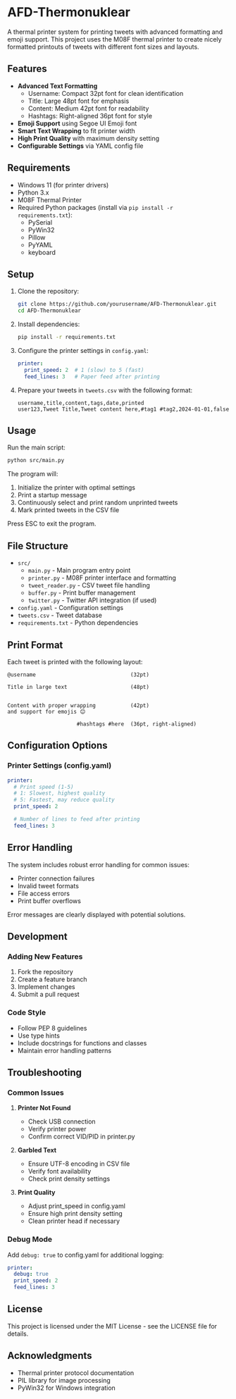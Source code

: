 # AFD-Thermonuklear

A thermal printer system for printing tweets with advanced formatting and emoji support. This project uses the M08F thermal printer to create nicely formatted printouts of tweets with different font sizes and layouts.

## Features

- **Advanced Text Formatting**
  - Username: Compact 32pt font for clean identification
  - Title: Large 48pt font for emphasis
  - Content: Medium 42pt font for readability
  - Hashtags: Right-aligned 36pt font for style
- **Emoji Support** using Segoe UI Emoji font
- **Smart Text Wrapping** to fit printer width
- **High Print Quality** with maximum density setting
- **Configurable Settings** via YAML config file

## Requirements

- Windows 11 (for printer drivers)
- Python 3.x
- M08F Thermal Printer
- Required Python packages (install via `pip install -r requirements.txt`):
  - PySerial
  - PyWin32
  - Pillow
  - PyYAML
  - keyboard

## Setup

1. Clone the repository:
   ```bash
   git clone https://github.com/yourusername/AFD-Thermonuklear.git
   cd AFD-Thermonuklear
   ```

2. Install dependencies:
   ```bash
   pip install -r requirements.txt
   ```

3. Configure the printer settings in `config.yaml`:
   ```yaml
   printer:
     print_speed: 2  # 1 (slow) to 5 (fast)
     feed_lines: 3   # Paper feed after printing
   ```

4. Prepare your tweets in `tweets.csv` with the following format:
   ```csv
   username,title,content,tags,date,printed
   user123,Tweet Title,Tweet content here,#tag1 #tag2,2024-01-01,false
   ```

## Usage

Run the main script:
```bash
python src/main.py
```

The program will:
1. Initialize the printer with optimal settings
2. Print a startup message
3. Continuously select and print random unprinted tweets
4. Mark printed tweets in the CSV file

Press ESC to exit the program.

## File Structure

- `src/`
  - `main.py` - Main program entry point
  - `printer.py` - M08F printer interface and formatting
  - `tweet_reader.py` - CSV tweet file handling
  - `buffer.py` - Print buffer management
  - `twitter.py` - Twitter API integration (if used)
- `config.yaml` - Configuration settings
- `tweets.csv` - Tweet database
- `requirements.txt` - Python dependencies

## Print Format

Each tweet is printed with the following layout:

```
@username                              (32pt)

Title in large text                    (48pt)


Content with proper wrapping           (42pt)
and support for emojis 😊

                      #hashtags #here  (36pt, right-aligned)
```

## Configuration Options

### Printer Settings (config.yaml)

```yaml
printer:
  # Print speed (1-5)
  # 1: Slowest, highest quality
  # 5: Fastest, may reduce quality
  print_speed: 2

  # Number of lines to feed after printing
  feed_lines: 3
```

## Error Handling

The system includes robust error handling for common issues:
- Printer connection failures
- Invalid tweet formats
- File access errors
- Print buffer overflows

Error messages are clearly displayed with potential solutions.

## Development

### Adding New Features

1. Fork the repository
2. Create a feature branch
3. Implement changes
4. Submit a pull request

### Code Style

- Follow PEP 8 guidelines
- Use type hints
- Include docstrings for functions and classes
- Maintain error handling patterns

## Troubleshooting

### Common Issues

1. **Printer Not Found**
   - Check USB connection
   - Verify printer power
   - Confirm correct VID/PID in printer.py

2. **Garbled Text**
   - Ensure UTF-8 encoding in CSV file
   - Verify font availability
   - Check print density settings

3. **Print Quality**
   - Adjust print_speed in config.yaml
   - Ensure high print density setting
   - Clean printer head if necessary

### Debug Mode

Add `debug: true` to config.yaml for additional logging:
```yaml
printer:
  debug: true
  print_speed: 2
  feed_lines: 3
```

## License

This project is licensed under the MIT License - see the LICENSE file for details.

## Acknowledgments

- Thermal printer protocol documentation
- PIL library for image processing
- PyWin32 for Windows integration
